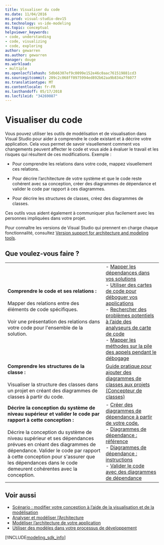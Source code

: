 ```yaml
---
title: Visualiser du code
ms.date: 11/04/2016
ms.prod: visual-studio-dev15
ms.technology: vs-ide-modeling
ms.topic: conceptual
helpviewer_keywords:
- code, understanding
- code, visualizing
- code, exploring
author: gewarren
ms.author: gewarren
manager: douge
ms.workload:
- multiple
ms.openlocfilehash: 5db66307ef9c0099e152e46c0aac761519881cd3
ms.sourcegitcommit: 209c2c068ff0975994ed892b62aa9b834a7f6077
ms.translationtype: MT
ms.contentlocale: fr-FR
ms.lasthandoff: 05/17/2018
ms.locfileid: "34269087"
---
```

# <a name="visualize-code"></a>Visualiser du code

Vous pouvez utiliser les outils de modélisation et de visualisation dans Visual Studio pour aider à comprendre le code existant et à décrire votre application. Cela vous permet de savoir visuellement comment vos changements peuvent affecter le code et vous aide à évaluer le travail et les risques qui résultent de ces modifications. Exemple :

- Pour comprendre les relations dans votre code, mappez visuellement ces relations.

- Pour décrire l’architecture de votre système et que le code reste cohérent avec sa conception, créer des diagrammes de dépendance et valider le code par rapport à ces diagrammes.

- Pour décrire les structures de classes, créez des diagrammes de classes.

Ces outils vous aident également à communiquer plus facilement avec les personnes impliquées dans votre projet.

Pour connaître les versions de Visual Studio qui prennent en charge chaque fonctionnalité, consultez [Version support for architecture and modeling tools](../modeling/what-s-new-for-design-in-visual-studio.md#VersionSupport).

## <a name="what-do-you-want-to-do"></a>Que voulez-vous faire ?

|||
|-|-|
|**Comprendre le code et ses relations :**<br /><br /> Mapper des relations entre des éléments de code spécifiques.<br /><br /> Voir une présentation des relations dans votre code pour l'ensemble de la solution.|- [Mapper les dépendances dans vos solutions](../modeling/map-dependencies-across-your-solutions.md)<br />- [Utiliser des cartes de code pour déboguer vos applications](../modeling/use-code-maps-to-debug-your-applications.md)<br />- [Rechercher des problèmes potentiels à l’aide des analyseurs de carte de code](../modeling/find-potential-problems-using-code-map-analyzers.md)<br />- [Mapper les méthodes sur la pile des appels pendant le débogage](../debugger/map-methods-on-the-call-stack-while-debugging-in-visual-studio.md)|
|**Comprendre les structures de la classe :**<br /><br /> Visualiser la structure des classes dans un projet en créant des diagrammes de classes à partir du code.|[Guide pratique pour ajouter des diagrammes de classes aux projets (Concepteur de classes)](../ide/how-to-add-class-diagrams-to-projects-class-designer.md)|
|**Décrire la conception du système de niveau supérieur et valider le code par rapport à cette conception :**<br /><br /> Décrire la conception du système de niveau supérieur et ses dépendances prévues en créant des diagrammes de dépendance. Valider le code par rapport à cette conception pour s'assurer que les dépendances dans le code demeurent cohérentes avec la conception.|- [Créer des diagrammes de dépendance à partir de votre code.](../modeling/create-layer-diagrams-from-your-code.md)<br />- [Diagrammes de dépendance : référence](../modeling/layer-diagrams-reference.md)<br />- [Diagrammes de dépendance : instructions](../modeling/layer-diagrams-guidelines.md)<br />- [Valider le code avec des diagrammes de dépendance](../modeling/validate-code-with-layer-diagrams.md)|

## <a name="see-also"></a>Voir aussi

- [Scénario : modifier votre conception à l’aide de la visualisation et de la modélisation](../modeling/scenario-change-your-design-using-visualization-and-modeling.md)
- [Analyser et modéliser l’Architecture](../modeling/analyze-and-model-your-architecture.md)
- [Modéliser l’architecture de votre application](../modeling/model-your-app-s-architecture.md)
- [Utiliser des modèles dans votre processus de développement](../modeling/use-models-in-your-development-process.md)

[!INCLUDE[modeling_sdk_info](includes/modeling_sdk_info.md)]

